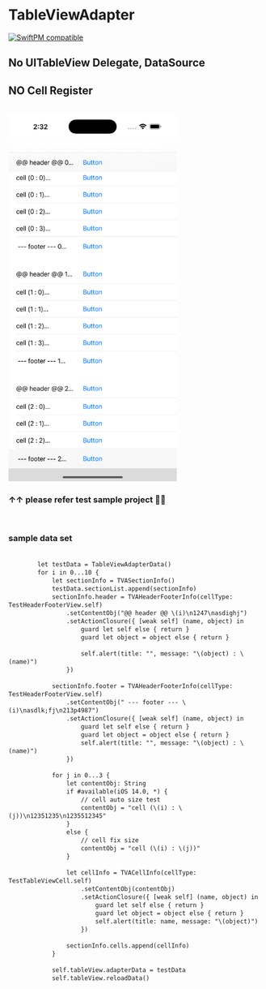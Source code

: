 # TableViewAdapter

[![SwiftPM compatible](https://img.shields.io/badge/SwiftPM-compatible-brightgreen.svg)](https://swift.org/package-manager/)

## No UITableView Delegate, DataSource
## NO Cell Register

<br>
<img alt="timetable" src="https://github.com/pkh0225/TableViewAdapter/blob/master/ScreenShot.png" width="333">

### ↑↑ please refer test sample project 👾👾


<br>

### sample data set
```
            
        let testData = TableViewAdapterData()
        for i in 0...10 {
            let sectionInfo = TVASectionInfo()
            testData.sectionList.append(sectionInfo)
            sectionInfo.header = TVAHeaderFooterInfo(cellType: TestHeaderFooterView.self)
                .setContentObj("@@ header @@ \(i)\n1247\nasdighj")
                .setActionClosure({ [weak self] (name, object) in
                    guard let self else { return }
                    guard let object = object else { return }

                    self.alert(title: "", message: "\(object) : \(name)")
                })

            sectionInfo.footer = TVAHeaderFooterInfo(cellType: TestHeaderFooterView.self)
                .setContentObj(" --- footer --- \(i)\nasdlk;fj\n213p4987")
                .setActionClosure({ [weak self] (name, object) in
                    guard let self else { return }
                    guard let object = object else { return }
                    self.alert(title: "", message: "\(object) : \(name)")
                })

            for j in 0...3 {
                let contentObj: String
                if #available(iOS 14.0, *) {
                    // cell auto size test
                    contentObj = "cell (\(i) : \(j))\n12351235\n1235512345"
                }
                else {
                    // cell fix size
                    contentObj = "cell (\(i) : \(j))"
                }

                let cellInfo = TVACellInfo(cellType: TestTableViewCell.self)
                    .setContentObj(contentObj)
                    .setActionClosure({ [weak self] (name, object) in
                        guard let self else { return }
                        guard let object = object else { return }
                        self.alert(title: name, message: "\(object)")
                    })

                sectionInfo.cells.append(cellInfo)
            }

            self.tableView.adapterData = testData
            self.tableView.reloadData()
        
```
